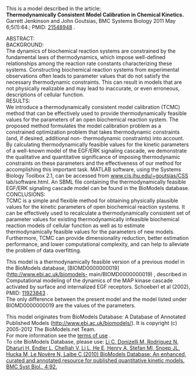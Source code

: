 

This is a model described in the article:  
**Thermodynamically Consistent Model Calibration in Chemical Kinetics.**   
Garrett Jenkinson and John Goutsias, BMC Systems Biology 2011 May 6;5(1):64.;
PMID: [21548948](http://www.ncbi.nlm.nih.gov/pubmed/21548948) .

ABSTRACT:  
BACKGROUND:  
The dynamics of biochemical reaction systems are constrained by the
fundamental laws of thermodynamics, which impose well-defined relationships
among the reaction rate constants characterizing these systems. Constructing
biochemical reaction systems from experimental observations often leads to
parameter values that do not satisfy the necessary thermodynamic constraints.
This can result in models that are not physically realizable and may lead to
inaccurate, or even erroneous, descriptions of cellular function.  
RESULTS:  
We introduce a thermodynamically consistent model calibration (TCMC) method
that can be effectively used to provide thermodynamically feasible values for
the parameters of an open biochemical reaction system. The proposed method
formulates the model calibration problem as a constrained optimization problem
that takes thermodynamic constraints (and, if desired, additional non-
thermodynamic constraints) into account. By calculating thermodynamically
feasible values for the kinetic parameters of a well-known model of the
EGF/ERK signaling cascade, we demonstrate the qualitative and quantitative
significance of imposing thermodynamic constraints on these parameters and the
effectiveness of our method for accomplishing this important task. MATLAB
software, using the Systems Biology Toolbox 2.1, can be accessed from
www.cis.jhu.edu/~goutsias/CSS lab/software.html. An SBML file containing the
thermodynamically feasible EGF/ERK signaling cascade model can be found in the
BioModels database.  
CONCLUSIONS:  
TCMC is a simple and flexible method for obtaining physically plausible values
for the kinetic parameters of open biochemical reaction systems. It can be
effectively used to recalculate a thermodynamically consistent set of
parameter values for existing thermodynamically infeasible biochemical
reaction models of cellular function as well as to estimate thermodynamically
feasible values for the parameters of new models. Furthermore, TCMC can
provide dimensionality reduction, better estimation performance, and lower
computational complexity, and can help to alleviate the problem of data
overfitting.

This model is a thermodynamically feasible version of a previous model in the
BioModels database, [BIOMD0000000019](http://www.ebi.ac.uk/biomodels-
main/BIOMD0000000019) , described in Computational modeling of the dynamics of
the MAP kinase cascade activated by surface and internalized EGF receptors.
Schoeberl et al (2002), PMID:
[11923843](http://www.ncbi.nlm.nih.gov/pubmed/11923843) .  
The only difference between the present model and the model listed under
BIOMD0000000019 are the values of the parameters.

This model originates from BioModels Database: A Database of Annotated
Published Models (http://www.ebi.ac.uk/biomodels/). It is copyright (c)
2005-2012 The BioModels.net Team.  
For more information see the [terms of
use](http://www.ebi.ac.uk/biomodels/legal.html) .  
To cite BioModels Database, please use: [Li C, Donizelli M, Rodriguez N,
Dharuri H, Endler L, Chelliah V, Li L, He E, Henry A, Stefan MI, Snoep JL,
Hucka M, Le Novère N, Laibe C (2010) BioModels Database: An enhanced, curated
and annotated resource for published quantitative kinetic models. BMC Syst
Biol., 4:92.](http://www.ncbi.nlm.nih.gov/pubmed/20587024)

